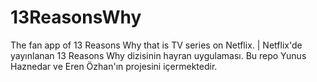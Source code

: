 # 13ReasonsWhy
The fan app of 13 Reasons Why that is TV series on Netflix. | Netflix'de yayınlanan 13 Reasons Why dizisinin hayran uygulaması.
Bu repo Yunus Haznedar ve Eren Özhan'ın projesini içermektedir.
